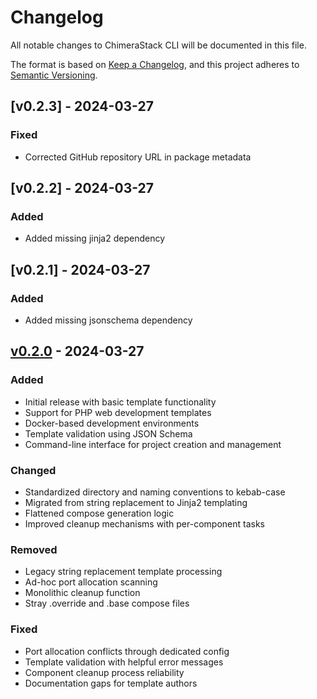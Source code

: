 # Changelog

All notable changes to ChimeraStack CLI will be documented in this file.

The format is based on [Keep a Changelog](https://keepachangelog.com/en/1.0.0/),
and this project adheres to [Semantic Versioning](https://semver.org/spec/v2.0.0.html).

## [v0.2.3] - 2024-03-27

### Fixed

- Corrected GitHub repository URL in package metadata

## [v0.2.2] - 2024-03-27

### Added

- Added missing jinja2 dependency

## [v0.2.1] - 2024-03-27

### Added

- Added missing jsonschema dependency

## [v0.2.0] - 2024-03-27

### Added

- Initial release with basic template functionality
- Support for PHP web development templates
- Docker-based development environments
- Template validation using JSON Schema
- Command-line interface for project creation and management

### Changed

- Standardized directory and naming conventions to kebab-case
- Migrated from string replacement to Jinja2 templating
- Flattened compose generation logic
- Improved cleanup mechanisms with per-component tasks

### Removed

- Legacy string replacement template processing
- Ad-hoc port allocation scanning
- Monolithic cleanup function
- Stray .override and .base compose files

### Fixed

- Port allocation conflicts through dedicated config
- Template validation with helpful error messages
- Component cleanup process reliability
- Documentation gaps for template authors

[v0.2.0]: https://github.com/amirofcodes/ChimeraStack-CLI/releases/tag/v0.2.0
